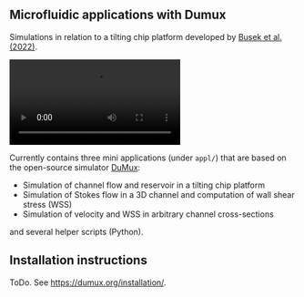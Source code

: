 Microfluidic applications with Dumux
--------------------------------------

Simulations in relation to a tilting chip platform developed by [Busek et al. (2022)](https://doi.org/10.1101/2022.09.06.506239).

![Video](visualization/chip_both.mp4)

Currently contains three mini applications (under `appl/`)
that are based on the open-source simulator [DuMux](https://dumux.org/):

* Simulation of channel flow and reservoir in a tilting chip platform
* Simulation of Stokes flow in a 3D channel and computation of wall shear stress (WSS)
* Simulation of velocity and WSS in arbitrary channel cross-sections

and several helper scripts (Python).


Installation instructions
---------------------------

ToDo. See https://dumux.org/installation/.
